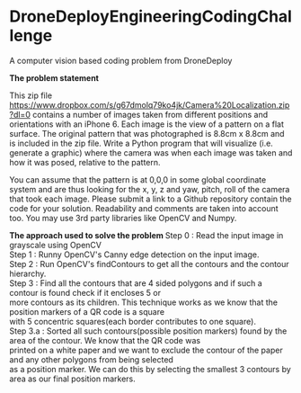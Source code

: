 # DroneDeployEngineeringCodingChallenge
A computer vision based coding problem from DroneDeploy

<b>The problem statement</b>

This zip file https://www.dropbox.com/s/g67dmolq79ko4jk/Camera%20Localization.zip?dl=0 contains a number of images taken from different positions and orientations with an iPhone 6. Each image is the view of a pattern on a flat surface. The original pattern that was photographed is 8.8cm x 8.8cm and is included in the zip file. Write a Python program that will visualize (i.e. generate a graphic) where the camera was when each image was taken and how it was posed, relative to the pattern.

You can assume that the pattern is at 0,0,0 in some global coordinate system and are thus looking for the x, y, z and yaw, pitch, roll of the camera that took each image. Please submit a link to a Github repository contain the code for your solution. Readability and comments are taken into account too. You may use 3rd party libraries like OpenCV and Numpy.

<b> The approach used to solve the problem </b>
Step 0   : Read the input image in grayscale using OpenCV<br/>
Step 1   : Runny OpenCV's Canny edge detection on the input image.<br/>
Step 2   : Run OpenCV's findContours to get all the contours and the contour hierarchy.<br/>
Step 3   : Find all the contours that are 4 sided polygons and if such a contour is found check if it encloses 5 or <br/>
           more contours as its children. This technique works as we know that the position markers of a QR code is a square<br/>
           with 5 concentric squares(each border contributes to one square).<br/>
Step 3.a : Sorted all such contours(possible position markers) found by the area of the contour. We know that the QR code was<br/>
           printed on a white paper and we want to exclude the contour of the paper and any other polygons from being selected<br/> 
           as a position marker. We can do this by selecting the smallest 3 contours by area as our final position markers.<br/>
